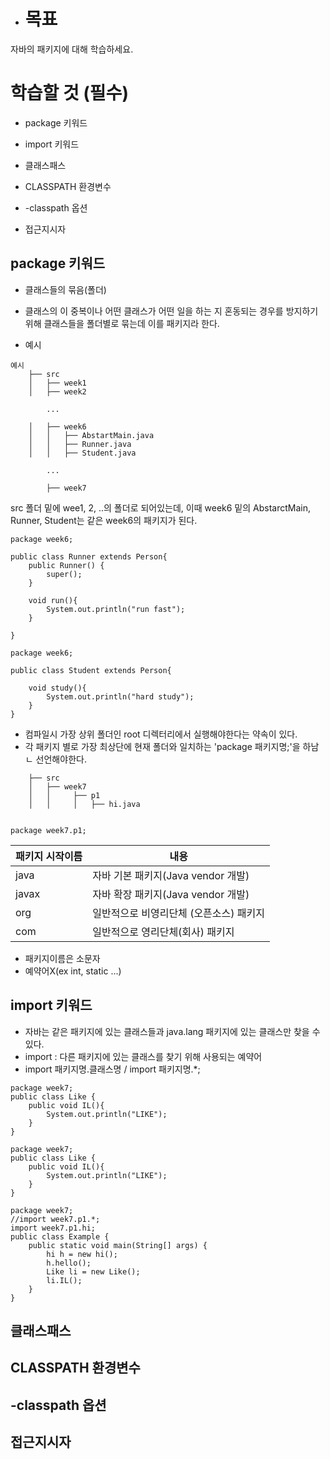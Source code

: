- # 목표

자바의 패키지에 대해 학습하세요.



# 학습할 것 (필수)

- package 키워드

- import 키워드

- 클래스패스

- CLASSPATH 환경변수

- -classpath 옵션

- 접근지시자

  

## package 키워드

* 클래스들의 묶음(폴더)
* 클래스의 이 중복이나 어떤 클래스가 어떤 일을 하는 지 혼동되는 경우를 방지하기 위해 클래스들을 폴더별로 묶는데 이를 패키지라 한다.

* 예시

```
예시
    ├── src
    │   ├── week1
    │   ├── week2

		...
		
    │   ├── week6
    │   │   ├── AbstartMain.java
    │   │   ├── Runner.java
    │   │   ├── Student.java

		...
		
        ├── week7

```

src 폴더 밑에 wee1, 2, ..의 폴더로 되어있는데, 이때 week6 밑의 AbstarctMain, Runner, Student는 같은 week6의 패키지가 된다.



```
package week6;

public class Runner extends Person{
    public Runner() {
        super();
    }

    void run(){
        System.out.println("run fast");
    }

}

```

```
package week6;

public class Student extends Person{

    void study(){
        System.out.println("hard study");
    }
}

```

* 컴파일시 가장 상위 폴더인 root 디렉터리에서 실행해야한다는 약속이 있다.
* 각 패키지 별로 가장 최상단에 현재 폴더와 일치하는  'package 패키지명;'을 하남ㄴ 선언해야한다.

```
    ├── src
    │   ├── week7
    │   │     ├── p1
    │   │     │   ├── hi.java
    	
```

```
package week7.p1;
```



| 패키지 시작이름 | 내용                                    |
| --------------- | --------------------------------------- |
| java            | 자바 기본 패키지(Java vendor 개발)      |
| javax           | 자바 확장 패키지(Java vendor 개발)      |
| org             | 일반적으로 비영리단체 (오픈소스) 패키지 |
| com             | 일반적으로 영리단체(회사) 패키지        |

* 패키지이름은 소문자
* 예약어X(ex int, static ...)



## import 키워드

* 자바는 같은 패키지에 있는 클래스들과 java.lang 패키지에 있는 클래스만 찾을 수 있다.
* import : 다른 패키지에 있는 클래스를 찾기 위해 사용되는 예약어
* import 패키지명.클래스명 / import 패키지명.*;

```
package week7;
public class Like {
    public void IL(){
        System.out.println("LIKE");
    }
}
```

```
package week7;
public class Like {
    public void IL(){
        System.out.println("LIKE");
    }
}
```

```
package week7;
//import week7.p1.*;
import week7.p1.hi;
public class Example {
    public static void main(String[] args) {
        hi h = new hi();
        h.hello();
        Like li = new Like();
        li.IL();
    }
}
```



## 클래스패스



## CLASSPATH 환경변수



## -classpath 옵션



## 접근지시자